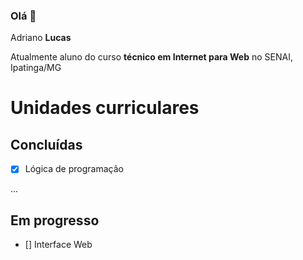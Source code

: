 ### Olá 👋

Adriano **Lucas**

Atualmente aluno do curso **técnico em Internet para Web** no SENAI, Ipatinga/MG

# Unidades curriculares
## Concluídas

- [x] Lógica de programação

...


## Em progresso

- [] Interface Web
  
